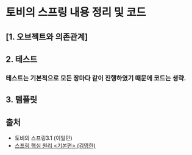# 토비의 스프링 내용 정리 및 코드
## [1. 오브젝트와 의존관계]

## 2. 테스트
### 테스트는 기본적으로 모든 장마다 같이 진행하였기 때문에 코드는 생략.

## 3. 템플릿



## 출처
* 토비의 스프링3.1 (이일민)  
* [스프링 핵심 원리 <기본편> (김영한)](https://www.inflearn.com/course/%EC%8A%A4%ED%94%84%EB%A7%81-%ED%95%B5%EC%8B%AC-%EC%9B%90%EB%A6%AC-%EA%B8%B0%EB%B3%B8%ED%8E%B8/dashboard)

